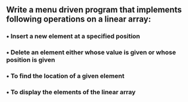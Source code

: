 ## Write a menu driven program that implements following operations on a  **linear array**:
### •	Insert a new element at a specified position
### •	Delete an element either whose value is given or whose position is given
### •	To find the location of a given element
### •	To display the elements of the linear array
